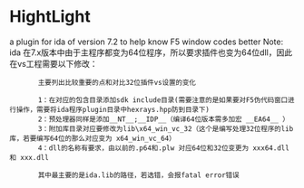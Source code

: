# HightLight
a plugin for ida of version 7.2 to help know F5 window codes better
Note:
           ida 在7.x版本中由于主程序都变为64位程序，所以要求插件也变为64位dll，因此在vs工程需要以下修改：
           
           主要列出比较重要的点和对比32位插件vs设置的变化
           
           1：在对应的包含目录添加sdk include目录(需要注意的是如果要对F5伪代码窗口进行操作，需要将ida程序plugin目录中hexrays.hpp防到目录下)
           2：预处理器同样是添加__NT__;__IDP__（编译64位版本需多加宏 __EA64__ ）
           3：附加库目录对应要修改为lib\x64_win_vc_32（这个是编写处理32位程序的lib库，若要编写64位的那么对应变为 x64_win_vc_64）
           4：dll的名称有要求，由以前的.p64和.plw 对应64位和32位变更为 xxx64.dll 和 xxx.dll
           
           其中最主要的是ida.lib的路径，若选错，会报fatal error错误
           

